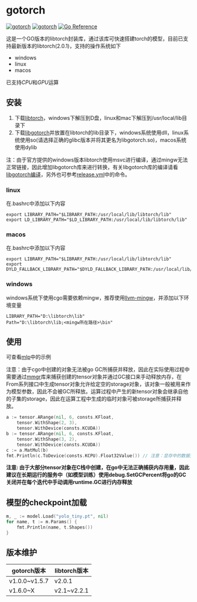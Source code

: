# gotorch

[![gotorch](https://github.com/lwch/gotorch/actions/workflows/cpu.yml/badge.svg)](https://github.com/lwch/gotorch/actions/workflows/cpu.yml)
[![gotorch](https://github.com/lwch/gotorch/actions/workflows/gpu.yml/badge.svg)](https://github.com/lwch/gotorch/actions/workflows/gpu.yml)
[![Go Reference](https://pkg.go.dev/badge/github.com/lwch/gotorch.svg)](https://pkg.go.dev/github.com/lwch/gotorch)

这是一个GO版本的libtorch封装库，通过该库可快速搭建torch的模型，目前已支持最新版本的libtorch(2.0.1)，支持的操作系统如下

- windows
- linux
- macos

已支持*CPU*和*GPU*运算

## 安装

1. 下载[libtorch](https://pytorch.org/get-started/locally/)，windows下解压到D盘，linux和mac下解压到/usr/local/lib目录下
2. 下载[libgotorch](https://github.com/lwch/gotorch/releases/latest)并放置在libtorch的lib目录下，windows系统使用dll，linux系统使用so(请选择正确的glibc版本并将其更名为libgotorch.so)，macos系统使用dylib

注：由于官方提供的windows版本libtorch使用msvc进行编译，通过mingw无法正常链接，因此增加libgotorch库来进行转换，有关libgotorch库的编译请看[libgotorch编译](docs/libgotorch.md)，另外也可参考[release.yml](.github/workflows/release.yml)中的命令。

### linux

在.bashrc中添加以下内容

```
export LIBRARY_PATH="$LIBRARY_PATH:/usr/local/lib/libtorch/lib"
export LD_LIBRARY_PATH="$LD_LIBRARY_PATH:/usr/local/lib/libtorch/lib"
```

### macos

在.bashrc中添加以下内容

```
export LIBRARY_PATH="$LIBRARY_PATH:/usr/local/lib/libtorch/lib"
export DYLD_FALLBACK_LIBRARY_PATH="$DYLD_FALLBACK_LIBRARY_PATH:/usr/local/lib/libtorch/lib"
```

### windows

windows系统下使用cgo需要依赖mingw，推荐使用[llvm-mingw](https://github.com/mstorsjo/llvm-mingw)，并添加以下环境变量

```
LIBRARY_PATH="D:\libtorch\lib"
Path="D:\libtorch\lib;<mingw所在路径>\bin"
```

## 使用

可查看[mlp](example/mlp)中的示例

注意：由于cgo中创建的对象无法被go GC所捕获并释放，因此在实际使用过程中需要通过[mmgr](mmgr)库来捕获创建的tensor对象并通过GC接口来手动释放内存，在From系列接口中生成tensor对象允许给定空的storage对象，该对象一般被用来作为模型参数，因此不会被GC所释放。运算过程中产生的新tensor对象会继承自他的子集的storage，因此在运算工程中生成的临时对象可被storage所捕获并释放。

```go
a := tensor.ARange(nil, 6, consts.KFloat,
    tensor.WithShape(2, 3),
    tensor.WithDevice(consts.KCUDA))
b := tensor.ARange(nil, 6, consts.KFloat,
    tensor.WithShape(3, 2),
    tensor.WithDevice(consts.KCUDA))
c := a.MatMul(b)
fmt.Println(c.ToDevice(consts.KCPU).Float32Value()) // 注意：显存中的数据无法直接读取，需将其转换到CPU后才可读取
```

**注意: 由于大部分tensor对象在C栈中创建，在go中无法正确捕获内存用量，因此建议在长期运行的服务中（如模型训练）使用debug.SetGCPercent将go的GC关闭并在每个迭代中手动调用runtime.GC进行内存释放**

## 模型的checkpoint加载

```go
m, _ := model.Load("yolo_tiny.pt", nil)
for name, t := m.Params() {
    fmt.Println(name, t.Shapes())
}
```

## 版本维护

| gotorch版本 | libtorch版本 |
| --- | --- |
| v1.0.0~v1.5.7 | v2.0.1 |
| v1.6.0~X | v2.1~v2.2.1 |